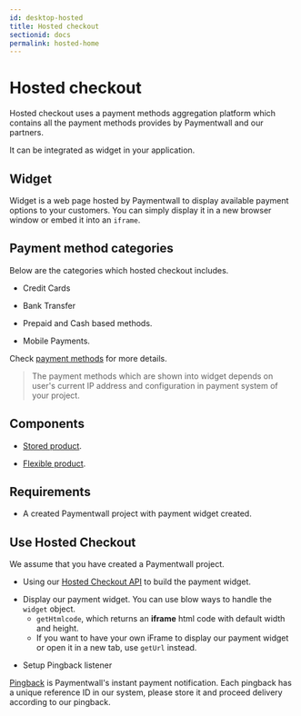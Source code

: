 ```yaml
---
id: desktop-hosted
title: Hosted checkout
sectionid: docs
permalink: hosted-home
---
```


# Hosted checkout

Hosted checkout uses a payment methods aggregation platform which contains all the payment methods provides by Paymentwall and our partners.

It can be integrated as widget in your application. 

## Widget

Widget is a web page hosted by Paymentwall to display available payment options to your customers. You can simply display it in a new browser window or embed it into an ```iframe```.

## Payment method categories

Below are the categories which hosted checkout includes.

* Credit Cards

* Bank Transfer

* Prepaid and Cash based methods.

* Mobile Payments.

Check [payment methods](https://www.paymentwall.com/payment-methods) for more details.

> The payment methods which are shown into widget depends on user's current IP address and configuration in payment system of your project.

## Components

* [Stored product](/hosted/stored-products).

* [Flexible product](/hosted/flexible-products).

## Requirements

* A created Paymentwall project with payment widget created.

## Use Hosted Checkout

We assume that you have created a Paymentwall project.

* Using our [Hosted Checkout API](/API-Reference#section-hosted) to build the payment widget. 

+ Display our payment widget. You can use blow ways to handle the ```widget``` object.
    - ```getHtmlcode```, which returns an **iframe** html code with default width and height. 
    - If you want to have your own iFrame to display our payment widget or open it in a new tab, use ```getUrl``` instead.

* Setup Pingback listener

[Pingback](/default-pingback) is Paymentwall's instant payment notification. Each pingback has a unique reference ID in our system, please store it and proceed delivery according to our pingback.